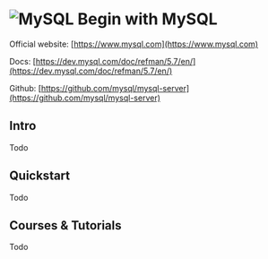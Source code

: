 # ![MySQL](https://rawgit.com/asankasri/begin-with-it-alpha/master/icons/mysql_128x128.png "MySQL") Begin with MySQL

Official website: [https://www.mysql.com](https://www.mysql.com)

Docs: [https://dev.mysql.com/doc/refman/5.7/en/](https://dev.mysql.com/doc/refman/5.7/en/)

Github: [https://github.com/mysql/mysql-server](https://github.com/mysql/mysql-server)

## Intro

Todo

## Quickstart

Todo

## Courses & Tutorials

Todo
